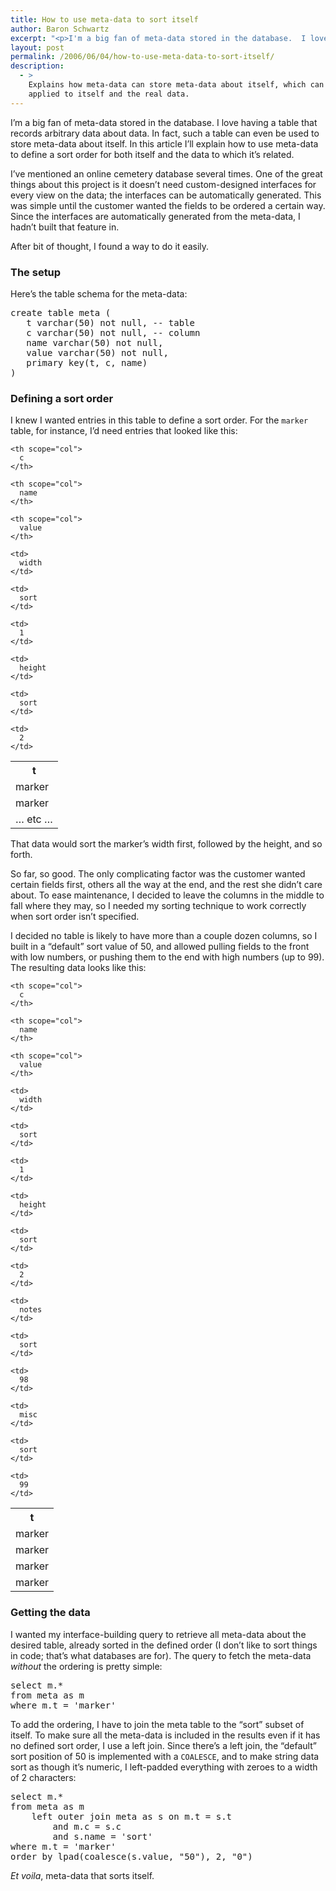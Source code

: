 ```yaml
---
title: How to use meta-data to sort itself
author: Baron Schwartz
excerpt: "<p>I'm a big fan of meta-data stored in the database.  I love having a table that records arbitrary data about data.  In fact, such a table can even be used to store meta-data about itself.  In this article I'll explain how to use meta-data to define a sort order for both itself and the data to which it's related.</p>"
layout: post
permalink: /2006/06/04/how-to-use-meta-data-to-sort-itself/
description:
  - >
    Explains how meta-data can store meta-data about itself, which can then be
    applied to itself and the real data.
---
```

I&#8217;m a big fan of meta-data stored in the database. I love having a table that records arbitrary data about data. In fact, such a table can even be used to store meta-data about itself. In this article I&#8217;ll explain how to use meta-data to define a sort order for both itself and the data to which it&#8217;s related.

I&#8217;ve mentioned an online cemetery database several times. One of the great things about this project is it doesn&#8217;t need custom-designed interfaces for every view on the data; the interfaces can be automatically generated. This was simple until the customer wanted the fields to be ordered a certain way. Since the interfaces are automatically generated from the meta-data, I hadn&#8217;t built that feature in.

After bit of thought, I found a way to do it easily.

### The setup

Here&#8217;s the table schema for the meta-data:

<pre>create table meta (
   t varchar(50) not null, -- table
   c varchar(50) not null, -- column
   name varchar(50) not null,
   value varchar(50) not null,
   primary key(t, c, name)
)</pre>

### Defining a sort order

I knew I wanted entries in this table to define a sort order. For the `marker` table, for instance, I&#8217;d need entries that looked like this:

<table class="borders collapsed">
  <tr>
    <th scope="col">
      t
    </th>
    
    <th scope="col">
      c
    </th>
    
    <th scope="col">
      name
    </th>
    
    <th scope="col">
      value
    </th>
  </tr>
  
  <tr>
    <td>
      marker
    </td>
    
    <td>
      width
    </td>
    
    <td>
      sort
    </td>
    
    <td>
      1
    </td>
  </tr>
  
  <tr>
    <td>
      marker
    </td>
    
    <td>
      height
    </td>
    
    <td>
      sort
    </td>
    
    <td>
      2
    </td>
  </tr>
  
  <tr>
    <td colspan="4">
      &#8230; etc &#8230;
    </td>
  </tr>
</table>

That data would sort the marker&#8217;s width first, followed by the height, and so forth.

So far, so good. The only complicating factor was the customer wanted certain fields first, others all the way at the end, and the rest she didn&#8217;t care about. To ease maintenance, I decided to leave the columns in the middle to fall where they may, so I needed my sorting technique to work correctly when sort order isn&#8217;t specified.

I decided no table is likely to have more than a couple dozen columns, so I built in a &#8220;default&#8221; sort value of 50, and allowed pulling fields to the front with low numbers, or pushing them to the end with high numbers (up to 99). The resulting data looks like this:

<table class="borders collapsed">
  <tr>
    <th scope="col">
      t
    </th>
    
    <th scope="col">
      c
    </th>
    
    <th scope="col">
      name
    </th>
    
    <th scope="col">
      value
    </th>
  </tr>
  
  <tr>
    <td>
      marker
    </td>
    
    <td>
      width
    </td>
    
    <td>
      sort
    </td>
    
    <td>
      1
    </td>
  </tr>
  
  <tr>
    <td>
      marker
    </td>
    
    <td>
      height
    </td>
    
    <td>
      sort
    </td>
    
    <td>
      2
    </td>
  </tr>
  
  <tr>
    <td>
      marker
    </td>
    
    <td>
      notes
    </td>
    
    <td>
      sort
    </td>
    
    <td>
      98
    </td>
  </tr>
  
  <tr>
    <td>
      marker
    </td>
    
    <td>
      misc
    </td>
    
    <td>
      sort
    </td>
    
    <td>
      99
    </td>
  </tr>
</table>

### Getting the data

I wanted my interface-building query to retrieve all meta-data about the desired table, already sorted in the defined order (I don&#8217;t like to sort things in code; that&#8217;s what databases are for). The query to fetch the meta-data *without* the ordering is pretty simple:

<pre>select m.*
from meta as m
where m.t = 'marker'</pre>

To add the ordering, I have to join the meta table to the &#8220;sort&#8221; subset of itself. To make sure all the meta-data is included in the results even if it has no defined sort order, I use a left join. Since there&#8217;s a left join, the &#8220;default&#8221; sort position of 50 is implemented with a `COALESCE`, and to make string data sort as though it&#8217;s numeric, I left-padded everything with zeroes to a width of 2 characters:

<pre>select m.*
from meta as m
    left outer join meta as s on m.t = s.t
        and m.c = s.c
        and s.name = 'sort'
where m.t = 'marker'
order by lpad(coalesce(s.value, "50"), 2, "0")</pre>

*Et voila*, meta-data that sorts itself.